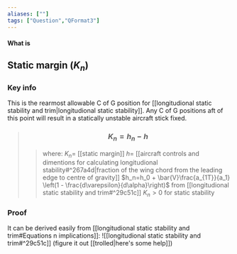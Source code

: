 ```yaml
---
aliases: [""]
tags: ["Question","QFormat3"]
---
```


#### What is
## Static margin ($K_n$)
### Key info
This is the rearmost allowable C of G position for [[longitudional static stability and trim|longitudional static stability]]. Any C of G positions aft of this point will result in a statically unstable aircraft stick fixed.

> ### $$ K_n = h_n - h $$ 
>> where:
>> $K_n=$ [[static margin]] 
>> $h=$ [[aircraft controls and dimentions for calculating longitudional stability#^267a4d|fraction of the wing chord from the leading edge to centre of gravity]]
>> $h_n=h_0 + \bar{V}\frac{a_{1T}}{a_1} \left(1 - \frac{d\varepsilon}{d\alpha}\right)$ from [[longitudional static stability and trim#^29c51c]]
>> $K_n>0$ for static stability

### Proof

It can be derived easily from [[longitudional static stability and trim#Equations n implications]]:
![[longitudional static stability and trim#^29c51c]]
(figure it out [[trolled|here's some help]])